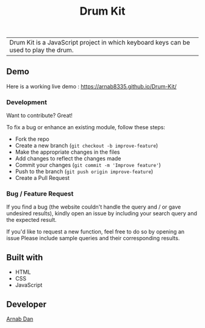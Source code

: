 <h1 align="center"> Drum Kit </h1> <br>

<table>
	<tr>
		<td>
			Drum Kit is a JavaScript project in which keyboard keys can be used to play the drum.
		</td>
	</tr>
</table>

## Demo

Here is a working live demo : https://arnab8335.github.io/Drum-Kit/


### Development

Want to contribute? Great!

To fix a bug or enhance an existing module, follow these steps:

- Fork the repo
- Create a new branch (`git checkout -b improve-feature`)
- Make the appropriate changes in the files
- Add changes to reflect the changes made
- Commit your changes (`git commit -m 'Improve feature'`)
- Push to the branch (`git push origin improve-feature`)
- Create a Pull Request

### Bug / Feature Request

If you find a bug (the website couldn't handle the query and / or gave undesired results), kindly open an issue by including your search query and the expected result.

If you'd like to request a new function, feel free to do so by opening an issue  Please include sample queries and their corresponding results.

## Built with

- HTML
- CSS
- JavaScript

## Developer

[Arnab Dan](https://github.com/arnab8335)